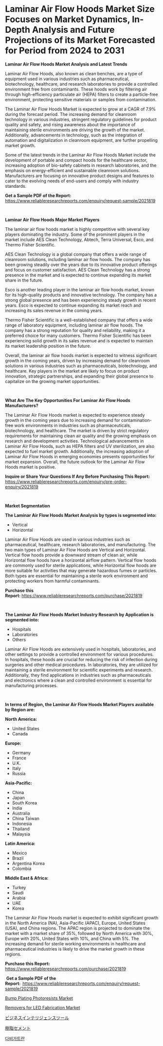 <p><h1>Laminar Air Flow Hoods Market Size Focuses on Market Dynamics, In-Depth Analysis and Future Projections of its Market Forecasted for Period from 2024 to 2031</h1></p><p><strong>Laminar Air Flow Hoods Market Analysis and Latest Trends</strong></p>
<p><p>Laminar Air Flow Hoods, also known as clean benches, are a type of equipment used in various industries such as pharmaceutical, biotechnology, healthcare, and research laboratories to provide a controlled environment free from contaminants. These hoods work by filtering air through high-efficiency particulate air (HEPA) filters to create a particle-free environment, protecting sensitive materials or samples from contamination.</p><p>The Laminar Air Flow Hoods Market is expected to grow at a CAGR of 7.9% during the forecast period. The increasing demand for cleanroom technology in various industries, stringent regulatory guidelines for product quality and safety, and rising awareness about the importance of maintaining sterile environments are driving the growth of the market. Additionally, advancements in technology, such as the integration of automation and digitalization in cleanroom equipment, are further propelling market growth.</p><p>Some of the latest trends in the Laminar Air Flow Hoods Market include the development of portable and compact hoods for the healthcare sector, increasing adoption of bio-safety cabinets in research laboratories, and the emphasis on energy-efficient and sustainable cleanroom solutions. Manufacturers are focusing on innovative product designs and features to cater to the evolving needs of end-users and comply with industry standards.</p></p>
<p><strong>Get a Sample PDF of the Report:&nbsp;</strong> <a href="https://www.reliableresearchreports.com/enquiry/request-sample/2021819">https://www.reliableresearchreports.com/enquiry/request-sample/2021819</a></p>
<p>&nbsp;</p>
<p><strong>Laminar Air Flow Hoods Major Market Players</strong></p>
<p><p>The laminar air flow hoods market is highly competitive with several key players dominating the industry. Some of the prominent players in the market include AES Clean Technology, Abtech, Terra Universal, Esco, and Thermo Fisher Scientific.</p><p>AES Clean Technology is a global company that offers a wide range of cleanroom solutions, including laminar air flow hoods. The company has been growing steadily over the years due to its innovative product offerings and focus on customer satisfaction. AES Clean Technology has a strong presence in the market and is expected to continue expanding its market share in the future.</p><p>Esco is another leading player in the laminar air flow hoods market, known for its high-quality products and innovative technology. The company has a strong global presence and has been experiencing steady growth in recent years. Esco is expected to continue expanding its market reach and increasing its sales revenue in the coming years.</p><p>Thermo Fisher Scientific is a well-established company that offers a wide range of laboratory equipment, including laminar air flow hoods. The company has a strong reputation for quality and reliability, making it a preferred choice for many customers. Thermo Fisher Scientific has been experiencing solid growth in its sales revenue and is expected to maintain its market leadership position in the future.</p><p>Overall, the laminar air flow hoods market is expected to witness significant growth in the coming years, driven by increasing demand for cleanroom solutions in various industries such as pharmaceuticals, biotechnology, and healthcare. Key players in the market are likely to focus on product innovation, strategic partnerships, and expanding their global presence to capitalize on the growing market opportunities.</p></p>
<p>&nbsp;</p>
<p><strong>What Are The Key Opportunities For Laminar Air Flow Hoods Manufacturers?</strong></p>
<p><p>The Laminar Air Flow Hoods market is expected to experience steady growth in the coming years due to increasing demand for contamination-free work environments in industries such as pharmaceuticals, biotechnology, and healthcare. The market is driven by strict regulatory requirements for maintaining clean air quality and the growing emphasis on research and development activities. Technological advancements in Laminar Air Flow Hoods, such as HEPA filters and UV sterilization, are also expected to fuel market growth. Additionally, the increasing adoption of Laminar Air Flow Hoods in emerging economies presents opportunities for market expansion. Overall, the future outlook for the Laminar Air Flow Hoods market is positive.</p></p>
<p><strong>Inquire or Share Your Questions If Any Before Purchasing This Report:</strong> <a href="https://www.reliableresearchreports.com/enquiry/pre-order-enquiry/2021819">https://www.reliableresearchreports.com/enquiry/pre-order-enquiry/2021819</a></p>
<p>&nbsp;</p>
<p><strong>Market Segmentation</strong></p>
<p><strong>The Laminar Air Flow Hoods Market Analysis by types is segmented into:</strong></p>
<p><ul><li>Vertical</li><li>Horizontal</li></ul></p>
<p><p>Laminar Air Flow Hoods are used in various industries such as pharmaceutical, healthcare, research laboratories, and manufacturing. The two main types of Laminar Air Flow Hoods are Vertical and Horizontal. Vertical flow hoods provide a downward stream of clean air, while Horizontal flow hoods have a horizontal airflow pattern. Vertical flow hoods are commonly used for sterile applications, while Horizontal flow hoods are more suitable for activities that may generate hazardous fumes or particles. Both types are essential for maintaining a sterile work environment and protecting workers from harmful contaminants.</p></p>
<p><strong>Purchase this Report:&nbsp;</strong><a href="https://www.reliableresearchreports.com/purchase/2021819">https://www.reliableresearchreports.com/purchase/2021819</a></p>
<p>&nbsp;</p>
<p><strong>The Laminar Air Flow Hoods Market Industry Research by Application is segmented into:</strong></p>
<p><ul><li>Hospitals</li><li>Laboratories</li><li>Others</li></ul></p>
<p><p>Laminar Air Flow Hoods are extensively used in hospitals, laboratories, and other settings to provide a controlled environment for various procedures. In hospitals, these hoods are crucial for reducing the risk of infection during surgeries and other medical procedures. In laboratories, they are utilized for maintaining a sterile environment for scientific experiments and research. Additionally, they find applications in industries such as pharmaceuticals and electronics where a clean and controlled environment is essential for manufacturing processes.</p></p>
<p>&nbsp;</p>
<p><strong>In terms of Region, the Laminar Air Flow Hoods Market Players available by Region are:</strong></p>
<p>
    <p> <strong> North America: </strong>
        <ul>
            <li>United States</li>
            <li>Canada</li>
        </ul>
        </p> 
    <p> <strong> Europe: </strong>
        <ul>
            <li>Germany</li>
            <li>France</li>
            <li>U.K.</li>
            <li>Italy</li>
            <li>Russia</li>
        </ul>
        </p> 
    <p> <strong> Asia-Pacific: </strong>
        <ul>
            <li>China</li>
            <li>Japan</li>
            <li>South Korea</li>
            <li>India</li>
            <li>Australia</li>
            <li>China Taiwan</li>
            <li>Indonesia</li>
            <li>Thailand</li>
            <li>Malaysia</li>
        </ul>
        </p> 
    <p> <strong> Latin America: </strong>
        <ul>
            <li>Mexico</li>
            <li>Brazil</li>
            <li>Argentina Korea</li>
            <li>Colombia</li>
        </ul>
        </p> 
    <p> <strong> Middle East & Africa: </strong>
        <ul>
            <li>Turkey</li>
            <li>Saudi</li>
            <li>Arabia</li>
            <li>UAE</li>
            <li>Korea</li>
        </ul>
    </p>
    </p>
<p><p>The Laminar Air Flow Hoods market is expected to exhibit significant growth in the North America (NA), Asia-Pacific (APAC), Europe, United States (USA), and China regions. The APAC region is projected to dominate the market with a market share of 35%, followed by North America with 30%, Europe with 20%, United States with 10%, and China with 5%. The increasing demand for sterile working environments in healthcare and pharmaceutical industries is likely to drive the market growth in these regions.</p></p>
<p><strong>Purchase this Report: </strong><a href="https://www.reliableresearchreports.com/purchase/2021819">https://www.reliableresearchreports.com/purchase/2021819</a></p>
<p>&nbsp;<strong>Get a Sample PDF of the Report:&nbsp;&nbsp;</strong><a href="https://www.reliableresearchreports.com/enquiry/request-sample/2021819">https://www.reliableresearchreports.com/enquiry/request-sample/2021819</a></p>
<p><strong></strong></p>
<p><p><a href="https://view.publitas.com/reportprime-1/global-bump-plating-photoresists-market-by-types-applications-and-major-players-with-regional-growth-rate-analysis-and-development-situation-from-2024-to-2031/">Bump Plating Photoresists Market</a></p><p><a href="https://view.publitas.com/reportprime-1/removers-for-led-fabrication-market-provides-detailed-segmentation-of-this-market-based-on-type-application-and-region-and-forecast-for-the-period-from-2024-2031/">Removers for LED Fabrication Market</a></p><p><a href="https://medium.com/@ms2501905/%E3%83%93%E3%82%B8%E3%83%8D%E3%82%B9%E3%82%A4%E3%83%B3%E3%83%86%E3%83%AA%E3%82%B8%E3%82%A7%E3%83%B3%E3%82%B9%E3%83%84%E3%83%BC%E3%83%AB%E5%B8%82%E5%A0%B4%E3%81%AE%E3%83%88%E3%83%AC%E3%83%B3%E3%83%89%E3%81%A8%E5%B8%82%E5%A0%B4%E5%88%86%E6%9E%90%E3%81%AF-2024%E5%B9%B4%E3%81%8B%E3%82%892031%E5%B9%B4%E3%81%AE%E6%9C%9F%E9%96%93%E3%81%AB%E4%BA%88%E6%B8%AC%E3%81%95%E3%82%8C%E3%81%A6%E3%81%84%E3%81%BE%E3%81%99-8ed12e2b84df">ビジネスインテリジェンスツール</a></p><p><a href="https://medium.com/@entelabrahimi1961/%E6%A8%B9%E8%84%82%E3%82%BB%E3%83%A1%E3%83%B3%E3%83%88%E5%B8%82%E5%A0%B4%E3%81%AE%E8%A6%8B%E9%80%9A%E3%81%97-%E5%B8%82%E5%A0%B4%E5%8B%95%E5%90%91-%E6%88%90%E9%95%B7-2024%E5%B9%B4%E3%81%8B%E3%82%892031%E5%B9%B4%E3%81%BE%E3%81%A7%E3%81%AE%E4%BA%88%E6%B8%AC-e85c24bf7dee">樹脂セメント</a></p><p><a href="https://medium.com/@penelolack456456/%EB%8B%A4%EB%B9%84%EA%B0%80%ED%8A%B8%EB%9E%80-%EC%8B%9C%EC%9E%A5-%EA%B7%9C%EB%AA%A8%EB%8A%94-%EA%B8%80%EB%A1%9C%EB%B2%8C-%EC%82%B0%EC%97%85%EC%97%90%EC%84%9C-%EC%B5%9C%EC%A0%81%EC%9D%98-%EB%A7%88%EC%BC%80%ED%8C%85-%EC%B1%84%EB%84%90%EC%9D%84-%EB%82%98%ED%83%80%EB%83%85%EB%8B%88%EB%8B%A4-1fbb5ccbb048">다비가트란</a></p></p>